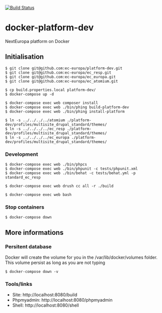 [![Build Status](https://travis-ci.org/voidtek/docker-platform-dev.svg?branch=master)](https://travis-ci.org/voidtek/docker-platform-dev)

# docker-platform-dev
NextEuropa platform on Docker

## Initialisation

```
$ git clone git@github.com:ec-europa/platform-dev.git
$ git clone git@github.com:ec-europa/ec_resp.git
$ git clone git@github.com:ec-europa/ec_europa.git
$ git clone git@github.com:ec-europa/ec_atomium.git

$ cp build.properties.local platform-dev/
$ docker-compose up -d

$ docker-compose exec web composer install
$ docker-compose exec web ./bin/phing build-platform-dev
$ docker-compose exec web ./bin/phing install-platform

$ ln -s ../../../../atomium ./platform-dev/profiles/multisite_drupal_standard/themes/
$ ln -s ../../../../ec_resp ./platform-dev/profiles/multisite_drupal_standard/themes/
$ ln -s ../../../../ec_europa ./platform-dev/profiles/multisite_drupal_standard/themes/
```

### Development

```
$ docker-compose exec web ./bin/phpcs
$ docker-compose exec web ./bin/phpunit -c tests/phpunit.xml
$ docker-compose exec web ./bin/behat -c tests/behat.yml -p standard_ec_resp

$ docker-compose exec web drush cc all -r ./build

$ docker-compose exec web bash
```

### Stop containers

```
$ docker-compose down
```

## More informations

### Persitent database

Docker will create the volume for you in the /var/lib/docker/volumes folder. This volume persist as long as you are not typing 
```
$ docker-compose down -v
```

### Tools/links

- Site: http://localhost:8080/build
- Phpmyadmin: http://localhost:8080/phpmyadmin
- Shell: http://localhost:8080/shell

